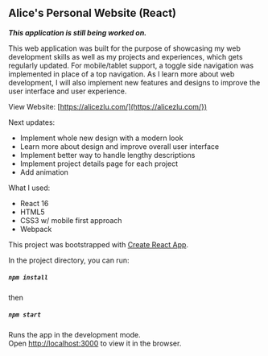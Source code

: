 
## Alice's Personal Website (React)

***This application is still being worked on.***

This web application was built for the purpose of showcasing my web development skills as well as my projects and experiences, which gets regularly updated. For mobile/tablet support, a toggle side navigation was implemented in place of a top navigation. As I learn more about web development, I will also implement new features and designs to improve the user interface and user experience.

View Website: [https://alicezlu.com/](https://alicezlu.com/})

Next updates:
* Implement whole new design with a modern look
* Learn more about design and improve overall user interface
* Implement better way to handle lengthy descriptions
* Implement project details page for each project
* Add animation

What I used: 
* React 16
* HTML5
* CSS3 w/ mobile first approach
* Webpack

This project was bootstrapped with [Create React App](https://github.com/facebook/create-react-app).

In the project directory, you can run:
##### `npm install`

then

##### `npm start`

Runs the app in the development mode.<br />
Open [http://localhost:3000](http://localhost:3000) to view it in the browser.